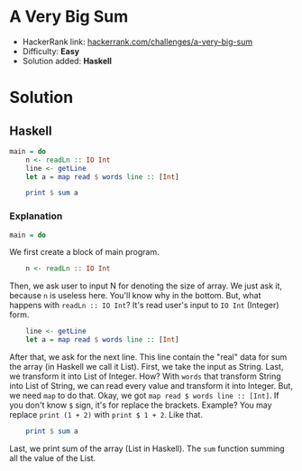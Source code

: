 # A Very Big Sum
- HackerRank link: [hackerrank.com/challenges/a-very-big-sum](https://www.hackerrank.com/challenges/a-very-big-sum)
- Difficulty: **Easy**
- Solution added: **Haskell**

# Solution
## Haskell
```haskell
main = do
    n <- readLn :: IO Int
    line <- getLine
    let a = map read $ words line :: [Int]

    print $ sum a
```
### Explanation
```haskell
main = do
```
We first create a block of main program.

```haskell
    n <- readLn :: IO Int
```
Then, we ask user to input N for denoting the size of array.
We just ask it, because `n` is useless here.
You'll know why in the bottom. But, what happens with `readLn :: IO Int`?
It's read user's input to `IO Int` (Integer) form.

```haskell
    line <- getLine
    let a = map read $ words line :: [Int]
```
After that, we ask for the next line. This line contain the "real" data for sum the array (in Haskell we call it List).
First, we take the input as String. Last, we transform it into List of Integer.
How? With `words` that transform String into List of String, we can read every value and transform it into Integer.
But, we need `map` to do that. Okay, we got `map read $ words line :: [Int]`.
If you don't know `$` sign, it's for replace the brackets. Example? You may replace `print (1 + 2)` with `print $ 1 + 2`.
Like that.

```haskell
    print $ sum a
```
Last, we print sum of the array (List in Haskell). The `sum` function summing all the value of the List.
